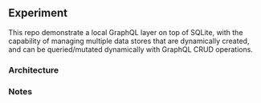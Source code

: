 ## Experiment 

This repo demonstrate a local GraphQL layer on top of SQLite, with the capability of managing multiple data stores that are dynamically created, and can be queried/mutated dynamically with GraphQL CRUD operations.

### Architecture


### Notes

 